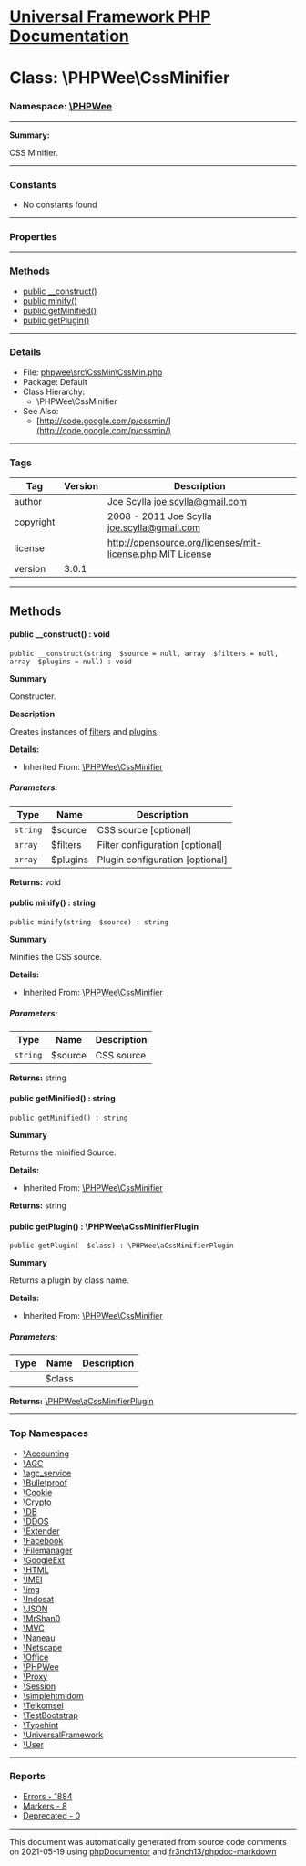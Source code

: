 # [Universal Framework PHP Documentation](../home.md)

# Class: \PHPWee\CssMinifier
### Namespace: [\PHPWee](../namespaces/PHPWee.md)
---
**Summary:**

CSS Minifier.

---
### Constants
* No constants found
---
### Properties
---
### Methods
* [public __construct()](../classes/PHPWee.CssMinifier.md#method___construct)
* [public minify()](../classes/PHPWee.CssMinifier.md#method_minify)
* [public getMinified()](../classes/PHPWee.CssMinifier.md#method_getMinified)
* [public getPlugin()](../classes/PHPWee.CssMinifier.md#method_getPlugin)
---
### Details
* File: [phpwee\src\CssMin\CssMin.php](../files/phpwee.src.CssMin.CssMin.md)
* Package: Default
* Class Hierarchy:
  * \PHPWee\CssMinifier
* See Also:
  * [http://code.google.com/p/cssmin/](http://code.google.com/p/cssmin/)
---
### Tags
| Tag | Version | Description |
| --- | ------- | ----------- |
| author |  | Joe Scylla <joe.scylla@gmail.com> |
| copyright |  | 2008 - 2011 Joe Scylla <joe.scylla@gmail.com> |
| license |  | http://opensource.org/licenses/mit-license.php MIT License |
| version | 3.0.1 |  |

---
## Methods
<a name="method___construct" class="anchor"></a>
#### public __construct() : void

```
public __construct(string  $source = null, array  $filters = null, array  $plugins = null) : void
```

**Summary**

Constructer.

**Description**

Creates instances of [filters](../classes/PHPWee.aCssMinifierFilter.md) and [plugins](../classes/PHPWee.aCssMinifierPlugin.md).

**Details:**
* Inherited From: [\PHPWee\CssMinifier](../classes/PHPWee.CssMinifier.md)
##### Parameters:
| Type | Name | Description |
| ---- | ---- | ----------- |
| <code>string</code> | $source  | CSS source [optional] |
| <code>array</code> | $filters  | Filter configuration [optional] |
| <code>array</code> | $plugins  | Plugin configuration [optional] |

**Returns:** void


<a name="method_minify" class="anchor"></a>
#### public minify() : string

```
public minify(string  $source) : string
```

**Summary**

Minifies the CSS source.

**Details:**
* Inherited From: [\PHPWee\CssMinifier](../classes/PHPWee.CssMinifier.md)
##### Parameters:
| Type | Name | Description |
| ---- | ---- | ----------- |
| <code>string</code> | $source  | CSS source |

**Returns:** string


<a name="method_getMinified" class="anchor"></a>
#### public getMinified() : string

```
public getMinified() : string
```

**Summary**

Returns the minified Source.

**Details:**
* Inherited From: [\PHPWee\CssMinifier](../classes/PHPWee.CssMinifier.md)

**Returns:** string


<a name="method_getPlugin" class="anchor"></a>
#### public getPlugin() : \PHPWee\aCssMinifierPlugin

```
public getPlugin(  $class) : \PHPWee\aCssMinifierPlugin
```

**Summary**

Returns a plugin by class name.

**Details:**
* Inherited From: [\PHPWee\CssMinifier](../classes/PHPWee.CssMinifier.md)
##### Parameters:
| Type | Name | Description |
| ---- | ---- | ----------- |
| <code></code> | $class  |  |

**Returns:** <a href="../classes/PHPWee.aCssMinifierPlugin.html">\PHPWee\aCssMinifierPlugin</a>



---

### Top Namespaces

* [\Accounting](../namespaces/Accounting.md)
* [\AGC](../namespaces/AGC.md)
* [\agc_service](../namespaces/agc_service.md)
* [\Bulletproof](../namespaces/Bulletproof.md)
* [\Cookie](../namespaces/Cookie.md)
* [\Crypto](../namespaces/Crypto.md)
* [\DB](../namespaces/DB.md)
* [\DDOS](../namespaces/DDOS.md)
* [\Extender](../namespaces/Extender.md)
* [\Facebook](../namespaces/Facebook.md)
* [\Filemanager](../namespaces/Filemanager.md)
* [\GoogleExt](../namespaces/GoogleExt.md)
* [\HTML](../namespaces/HTML.md)
* [\IMEI](../namespaces/IMEI.md)
* [\img](../namespaces/img.md)
* [\Indosat](../namespaces/Indosat.md)
* [\JSON](../namespaces/JSON.md)
* [\MrShan0](../namespaces/MrShan0.md)
* [\MVC](../namespaces/MVC.md)
* [\Naneau](../namespaces/Naneau.md)
* [\Netscape](../namespaces/Netscape.md)
* [\Office](../namespaces/Office.md)
* [\PHPWee](../namespaces/PHPWee.md)
* [\Proxy](../namespaces/Proxy.md)
* [\Session](../namespaces/Session.md)
* [\simplehtmldom](../namespaces/simplehtmldom.md)
* [\Telkomsel](../namespaces/Telkomsel.md)
* [\TestBootstrap](../namespaces/TestBootstrap.md)
* [\Typehint](../namespaces/Typehint.md)
* [\UniversalFramework](../namespaces/UniversalFramework.md)
* [\User](../namespaces/User.md)

---

### Reports
* [Errors - 1884](../reports/errors.md)
* [Markers - 8](../reports/markers.md)
* [Deprecated - 0](../reports/deprecated.md)

---

This document was automatically generated from source code comments on 2021-05-19 using [phpDocumentor](http://www.phpdoc.org/) and [fr3nch13/phpdoc-markdown](https://github.com/fr3nch13/phpdoc-markdown)
